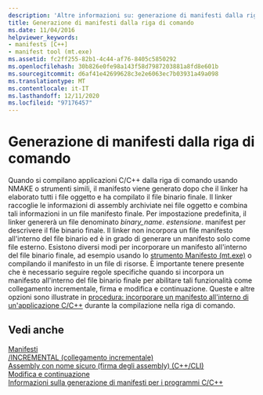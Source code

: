 ```yaml
---
description: 'Altre informazioni su: generazione di manifesti dalla riga di comando'
title: Generazione di manifesti dalla riga di comando
ms.date: 11/04/2016
helpviewer_keywords:
- manifests [C++]
- manifest tool (mt.exe)
ms.assetid: fc2ff255-82b1-4c44-af76-8405c5850292
ms.openlocfilehash: 30b826e0fe98a143f58d7987203881a8fd8e601b
ms.sourcegitcommit: d6af41e42699628c3e2e6063ec7b03931a49a098
ms.translationtype: MT
ms.contentlocale: it-IT
ms.lasthandoff: 12/11/2020
ms.locfileid: "97176457"
---
```

# <a name="manifest-generation-at-the-command-line"></a>Generazione di manifesti dalla riga di comando

Quando si compilano applicazioni C/C++ dalla riga di comando usando NMAKE o strumenti simili, il manifesto viene generato dopo che il linker ha elaborato tutti i file oggetto e ha compilato il file binario finale. Il linker raccoglie le informazioni di assembly archiviate nei file oggetto e combina tali informazioni in un file manifesto finale. Per impostazione predefinita, il linker genererà un file denominato *binary_name*. *estensione*. manifest per descrivere il file binario finale. Il linker non incorpora un file manifesto all'interno del file binario ed è in grado di generare un manifesto solo come file esterno. Esistono diversi modi per incorporare un manifesto all'interno del file binario finale, ad esempio usando lo [strumento Manifesto (mt.exe)](/windows/win32/sbscs/mt-exe) o compilando il manifesto in un file di risorse. È importante tenere presente che è necessario seguire regole specifiche quando si incorpora un manifesto all'interno del file binario finale per abilitare tali funzionalità come collegamento incrementale, firma e modifica e continuazione. Queste e altre opzioni sono illustrate in [procedura: incorporare un manifesto all'interno di un'applicazione C/C++](how-to-embed-a-manifest-inside-a-c-cpp-application.md) durante la compilazione nella riga di comando.

## <a name="see-also"></a>Vedi anche

[Manifesti](/windows/win32/sbscs/manifests)<br/>
[/INCREMENTAL (collegamento incrementale)](reference/incremental-link-incrementally.md)<br/>
[Assembly con nome sicuro (firma degli assembly) (C++/CLI)](../dotnet/strong-name-assemblies-assembly-signing-cpp-cli.md)<br/>
[Modifica e continuazione](/visualstudio/debugger/edit-and-continue)<br/>
[Informazioni sulla generazione di manifesti per i programmi C/C++](understanding-manifest-generation-for-c-cpp-programs.md)<br/>
